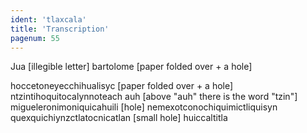 ```yaml
---
ident: 'tlaxcala'
title: 'Transcription'
pagenum: 55
---
```

Jua [illegible letter] bartolome [paper folded over + a hole]

hoccetoneyecchihualisyc [paper folded over + a hole] ntzintihoquitocalynnoteach auh [above "auh" there is the word "tzin"]
migueleronimoniquicahuili [hole] nemexotconochiquimictliquisyn
quexquichiynzctlatocnicatlan [small hole] huiccaltitla

